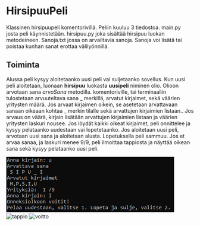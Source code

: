 # HirsipuuPeli

Klassinen hirsipuupeli komentorivillä. 
Peliin kuuluu 3 tiedostoa. main.py josta peli käynnistetään. 
hirsipuu.py joka sisältää hirsipuu luokan metodeineen. 
Sanoja.txt jossa on arvailtavia sanoja. Sanoja voi lisätä tai poistaa kunhan sanat erottaa välilyönnillä.

## Toiminta
Alussa peli kysyy aloitetaanko uusi peli vai suljetaanko sovellus. 
Kun uusi peli aloitetaan, luonaan **hirsipuu** luokasta **uusipeli** niminen olio. 
Olioon arvotaan sana *arvoSana* metodilla.
komentoriville, tai terminaaliin tulostetaan arvuuteltava sana _ merkillä, arvatut kirjaimet, sekä väärien yritysten määrä.
Jos arvaat kirjaimen oikein, se asetetaan arvattavaan sanaan oikeaan kohtaa _ merkin tilalle sekä arvattujen kirjaimien listaan.. 
Jos arvaus on väärä, kirjain lisätään arvattujen kirjaimien listaan ja väärien yritysten laskuri nousee. 
Jos löydät kaikki oikeat kirjaimet, peli onnittelee ja kysyy pelataanko uudestaan vai lopetetaanko. Jos aloitetaan uusi peli, arvotaan uusi sana ja aloitetaan alusta. Lopetuksella peli sammuu. 
Jos et arvaa sanaa, ja laskuri menee 9/9, peli ilmoittaa tappiosta ja näyttää oikean sana sekä kysyy pelataanko uusi peli.

![tuloste](/voitto.PNG)
![tappio](/HirsipuuPeli/havio.PNG)
![voitto](/HirsipuuPeli/voitto.PNG)
